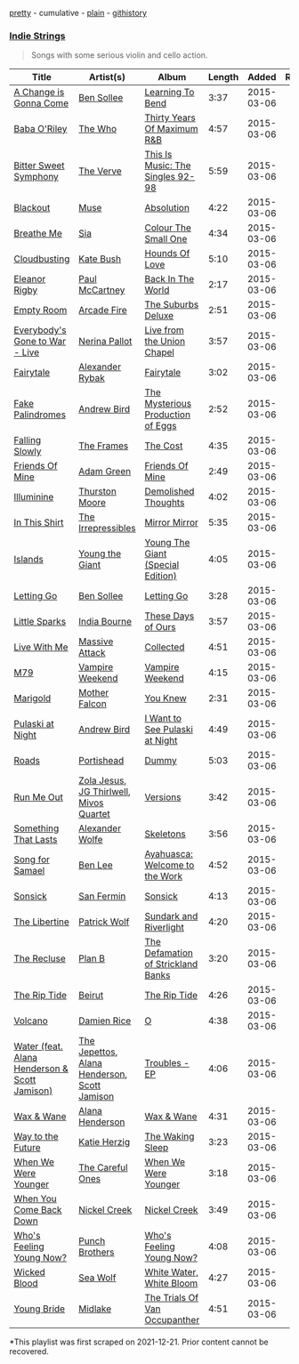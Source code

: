 [pretty](/playlists/pretty/0sDO43KAaJUWIYassTKWYf.md) - cumulative - [plain](/playlists/plain/0sDO43KAaJUWIYassTKWYf) - [githistory](https://github.githistory.xyz/mackorone/spotify-playlist-archive/blob/main/playlists/plain/0sDO43KAaJUWIYassTKWYf)

### [Indie Strings](https://open.spotify.com/playlist/65dIoabDN9AlsJyqrY8I5Q)

> Songs with some serious violin and cello action.

| Title | Artist(s) | Album | Length | Added | Removed |
|---|---|---|---|---|---|
| [A Change is Gonna Come](https://open.spotify.com/track/5ktplAwYsvhS42VqFlXmoH) | [Ben Sollee](https://open.spotify.com/artist/3Zzs4IqjV4b0yEFWqRv1si) | [Learning To Bend](https://open.spotify.com/album/2Knko9tmHYOxzTu2Sri5vU) | 3:37 | 2015-03-06 |  |
| [Baba O'Riley](https://open.spotify.com/track/66MTlHwUl24CzwRnx8nh7S) | [The Who](https://open.spotify.com/artist/67ea9eGLXYMsO2eYQRui3w) | [Thirty Years Of Maximum R&B](https://open.spotify.com/album/3D5xXMfh66QokKk4uZaiOU) | 4:57 | 2015-03-06 |  |
| [Bitter Sweet Symphony](https://open.spotify.com/track/1WYEDcS7WGjv0rG7rmMX3o) | [The Verve](https://open.spotify.com/artist/2cGwlqi3k18jFpUyTrsR84) | [This Is Music: The Singles 92\-98](https://open.spotify.com/album/0pygZ3lfsCkG1WmnWWq6a1) | 5:59 | 2015-03-06 |  |
| [Blackout](https://open.spotify.com/track/2nTgdpxwpXTk5x1c9yaO3W) | [Muse](https://open.spotify.com/artist/12Chz98pHFMPJEknJQMWvI) | [Absolution](https://open.spotify.com/album/0HcHPBu9aaF1MxOiZmUQTl) | 4:22 | 2015-03-06 |  |
| [Breathe Me](https://open.spotify.com/track/6hrgeEo1WQOHVeF8QMv68S) | [Sia](https://open.spotify.com/artist/5WUlDfRSoLAfcVSX1WnrxN) | [Colour The Small One](https://open.spotify.com/album/6uVUKJgirfLpW20hCk9cwb) | 4:34 | 2015-03-06 |  |
| [Cloudbusting](https://open.spotify.com/track/5atQ2haKP5LT65WM0KUts3) | [Kate Bush](https://open.spotify.com/artist/1aSxMhuvixZ8h9dK9jIDwL) | [Hounds Of Love](https://open.spotify.com/album/5BWl0bB1q0TqyFmkBEupZy) | 5:10 | 2015-03-06 |  |
| [Eleanor Rigby](https://open.spotify.com/track/0ytDExf5mIdlwLp40noSJ6) | [Paul McCartney](https://open.spotify.com/artist/4STHEaNw4mPZ2tzheohgXB) | [Back In The World](https://open.spotify.com/album/2rrxATdBTvNt2i9lJo68qU) | 2:17 | 2015-03-06 |  |
| [Empty Room](https://open.spotify.com/track/44o54N8hO71lPK8vUYsCMQ) | [Arcade Fire](https://open.spotify.com/artist/3kjuyTCjPG1WMFCiyc5IuB) | [The Suburbs Deluxe](https://open.spotify.com/album/76Rnn8D33IjnJxv4hQdmRX) | 2:51 | 2015-03-06 |  |
| [Everybody's Gone to War \- Live](https://open.spotify.com/track/39th0VayH8fmnAoZjEXFRx) | [Nerina Pallot](https://open.spotify.com/artist/4aFx7q4WkiTWPLJNW5mkKK) | [Live from the Union Chapel](https://open.spotify.com/album/2eBlvm7o5iDWxFcWwTgCG7) | 3:57 | 2015-03-06 |  |
| [Fairytale](https://open.spotify.com/track/37lYrZzmbRiEySPGkiGjXA) | [Alexander Rybak](https://open.spotify.com/artist/3LLNDXrxL4uxXtnUJS5XWM) | [Fairytale](https://open.spotify.com/album/4SpIN9uoCm4Hx66iOhP3Vg) | 3:02 | 2015-03-06 |  |
| [Fake Palindromes](https://open.spotify.com/track/4c2LVTyU1XIfwNJHPVfvCM) | [Andrew Bird](https://open.spotify.com/artist/4uSftVc3FPWe6RJuMZNEe9) | [The Mysterious Production of Eggs](https://open.spotify.com/album/4BIN8LmF8yBg1WMaFacAnN) | 2:52 | 2015-03-06 |  |
| [Falling Slowly](https://open.spotify.com/track/3y3pP3eHoAKIAY0e48rfQB) | [The Frames](https://open.spotify.com/artist/6lyku6lhbB3tLc3Dghs5CM) | [The Cost](https://open.spotify.com/album/49X4oEWbrMtwtNEUCW74kW) | 4:35 | 2015-03-06 |  |
| [Friends Of Mine](https://open.spotify.com/track/1qrAsSNDhrpFJCnvzYWnF1) | [Adam Green](https://open.spotify.com/artist/3RyJG8xp58XSmsiuIySzUj) | [Friends Of Mine](https://open.spotify.com/album/2Jk2voBW8SEBGofebPuwNf) | 2:49 | 2015-03-06 |  |
| [Illuminine](https://open.spotify.com/track/4P9ZDAgFk4FBi2B6hYtJ7O) | [Thurston Moore](https://open.spotify.com/artist/1J4ACYB6yMqd79q3rjskqs) | [Demolished Thoughts](https://open.spotify.com/album/6hUTxk6xY5Rnay3FcSaAL9) | 4:02 | 2015-03-06 |  |
| [In This Shirt](https://open.spotify.com/track/4rP4BdzTLVFZZAUCkHhGYs) | [The Irrepressibles](https://open.spotify.com/artist/1v5bOzXbhrQ57qSvRwGA6s) | [Mirror Mirror](https://open.spotify.com/album/6Omxp24ubNzrc2ffw9Pqcs) | 5:35 | 2015-03-06 |  |
| [Islands](https://open.spotify.com/track/7JtxP4YfEwrnParaSgTC3M) | [Young the Giant](https://open.spotify.com/artist/4j56EQDQu5XnL7R3E9iFJT) | [Young The Giant \(Special Edition\)](https://open.spotify.com/album/2ww7MYrkExsljnKhcINDse) | 4:05 | 2015-03-06 |  |
| [Letting Go](https://open.spotify.com/track/66lzYo4e9SyWcPx0jvISZE) | [Ben Sollee](https://open.spotify.com/artist/3Zzs4IqjV4b0yEFWqRv1si) | [Letting Go](https://open.spotify.com/album/4tlm0NZ3nsrjwVxLdqJIhz) | 3:28 | 2015-03-06 |  |
| [Little Sparks](https://open.spotify.com/track/4ODdOHBQAp5hSLONwNDxoK) | [India Bourne](https://open.spotify.com/artist/4m76hAJ7XrOP2hQ5QarlBh) | [These Days of Ours](https://open.spotify.com/album/4dufT1OkwDgkMG2NF7eWgq) | 3:57 | 2015-03-06 |  |
| [Live With Me](https://open.spotify.com/track/6xK8IduLzbk1IQ9ROQ96Sn) | [Massive Attack](https://open.spotify.com/artist/6FXMGgJwohJLUSr5nVlf9X) | [Collected](https://open.spotify.com/album/1X4zW7kIY8bQHO9gDTsIVh) | 4:51 | 2015-03-06 |  |
| [M79](https://open.spotify.com/track/6L9qYgThsnIpK9CFKdZMnk) | [Vampire Weekend](https://open.spotify.com/artist/5BvJzeQpmsdsFp4HGUYUEx) | [Vampire Weekend](https://open.spotify.com/album/7JcfNKXoHSaog85a1hd4lx) | 4:15 | 2015-03-06 |  |
| [Marigold](https://open.spotify.com/track/0y5u8YRqydwjCTU7fp1z65) | [Mother Falcon](https://open.spotify.com/artist/5AcIoQwjyBFFjzxh8UAQlj) | [You Knew](https://open.spotify.com/album/6kqIWmVVmHKApfWcU1Aw15) | 2:31 | 2015-03-06 |  |
| [Pulaski at Night](https://open.spotify.com/track/1AJ6dy0kvwMqGNPAT8XlJp) | [Andrew Bird](https://open.spotify.com/artist/4uSftVc3FPWe6RJuMZNEe9) | [I Want to See Pulaski at Night](https://open.spotify.com/album/0oo6A0QEDmdQS5ihd2bKvu) | 4:49 | 2015-03-06 |  |
| [Roads](https://open.spotify.com/track/2sW8fmnISifQTRgnRrQTYW) | [Portishead](https://open.spotify.com/artist/6liAMWkVf5LH7YR9yfFy1Y) | [Dummy](https://open.spotify.com/album/3539EbNgIdEDGBKkUf4wno) | 5:03 | 2015-03-06 |  |
| [Run Me Out](https://open.spotify.com/track/7avadJFJr7Z34d6L5wY95m) | [Zola Jesus](https://open.spotify.com/artist/78OKNrjc3BvniYTqvpOp6P), [JG Thirlwell](https://open.spotify.com/artist/50ltjTwfFz7h59pSAvxJeB), [Mivos Quartet](https://open.spotify.com/artist/4K3g1qJ73PGZgIQgAcgjQj) | [Versions](https://open.spotify.com/album/0A9pNEPGVCvpdgD7zYEck1) | 3:42 | 2015-03-06 |  |
| [Something That Lasts](https://open.spotify.com/track/3eiZs0DXRNB26pmzxSyUSe) | [Alexander Wolfe](https://open.spotify.com/artist/13N2h4wklImTgtgO3JU7B0) | [Skeletons](https://open.spotify.com/album/1xCXWZj0Xl4Vy8CAgIUaG7) | 3:56 | 2015-03-06 |  |
| [Song for Samael](https://open.spotify.com/track/18fP7sSy02Nz7xLHvWKjG9) | [Ben Lee](https://open.spotify.com/artist/06y1hH4hu3rcTUXHJevPCf) | [Ayahuasca: Welcome to the Work](https://open.spotify.com/album/5eqR7JalBObPBkUvLH1Uv8) | 4:52 | 2015-03-06 |  |
| [Sonsick](https://open.spotify.com/track/7uA23t5EwHO2iHqfle7LcR) | [San Fermin](https://open.spotify.com/artist/7fSnislKgW9Mz0YIqWQmGt) | [Sonsick](https://open.spotify.com/album/5GevsXpttuSaaLOR4bmPwQ) | 4:13 | 2015-03-06 |  |
| [The Libertine](https://open.spotify.com/track/0e1YU6MxxsDRr1AvIpZnc5) | [Patrick Wolf](https://open.spotify.com/artist/6s92YZUPkTK1HL1WIGrPKE) | [Sundark and Riverlight](https://open.spotify.com/album/2flDVPf3Zo7igod40wQNlk) | 4:20 | 2015-03-06 |  |
| [The Recluse](https://open.spotify.com/track/0rFSiqXLHBQMq9UO5sy2o1) | [Plan B](https://open.spotify.com/artist/7qlh1IM1XMeQXA9ukp59au) | [The Defamation of Strickland Banks](https://open.spotify.com/album/4xRoKFEpFMkz4s7c7CcEiV) | 3:20 | 2015-03-06 |  |
| [The Rip Tide](https://open.spotify.com/track/3GR1YipRIPvsLYrUIXopfF) | [Beirut](https://open.spotify.com/artist/6pmxr66tMAePxzOLfjGNcX) | [The Rip Tide](https://open.spotify.com/album/7ri0EOAjJuuyawBbbEyU2L) | 4:26 | 2015-03-06 |  |
| [Volcano](https://open.spotify.com/track/3AkxSspcYOvhWTkaMvqyaD) | [Damien Rice](https://open.spotify.com/artist/14r9dR01KeBLFfylVSKCZQ) | [O](https://open.spotify.com/album/6aHBpqM0YAMfYxfTBjfmk1) | 4:38 | 2015-03-06 |  |
| [Water \(feat\. Alana Henderson & Scott Jamison\)](https://open.spotify.com/track/5t4B6OimTX9czpyCfKC9nw) | [The Jepettos](https://open.spotify.com/artist/35o58Gfmj3W9t641sufYep), [Alana Henderson](https://open.spotify.com/artist/6P6SqdQjXIzTWKj5QBWliY), [Scott Jamison](https://open.spotify.com/artist/1cfX8QOiAg6YXa0oOCeccY) | [Troubles \- EP](https://open.spotify.com/album/2UGCM4CakwWKCdAIFMYYqR) | 4:06 | 2015-03-06 |  |
| [Wax & Wane](https://open.spotify.com/track/35RPFHlFGdNLK0cDKA9V3V) | [Alana Henderson](https://open.spotify.com/artist/6P6SqdQjXIzTWKj5QBWliY) | [Wax & Wane](https://open.spotify.com/album/2GoRc0TJhQKgrFYnvI8yja) | 4:31 | 2015-03-06 |  |
| [Way to the Future](https://open.spotify.com/track/6lIptQq9MdahbAK4WRaZFX) | [Katie Herzig](https://open.spotify.com/artist/5jbP6txZCMe5l7QLZ1pmJ3) | [The Waking Sleep](https://open.spotify.com/album/14UqwsAW4jjXPkuY59cxzU) | 3:23 | 2015-03-06 |  |
| [When We Were Younger](https://open.spotify.com/track/4cEoZUtLtzlM0isqBZbTpr) | [The Careful Ones](https://open.spotify.com/artist/1DdAoWvETBUklcJCOISZx1) | [When We Were Younger](https://open.spotify.com/album/3MDMjBCZx9F4VET8hmX9Ua) | 3:18 | 2015-03-06 |  |
| [When You Come Back Down](https://open.spotify.com/track/1xVBmHH65VMaJP61SmOSUk) | [Nickel Creek](https://open.spotify.com/artist/3bcLBxvaI7GsBzGp3WHnwQ) | [Nickel Creek](https://open.spotify.com/album/5SGG7graQOU3OnK3cZZCNd) | 3:49 | 2015-03-06 |  |
| [Who's Feeling Young Now?](https://open.spotify.com/track/0hDkiLVNvtOw1Ljy8i7uGK) | [Punch Brothers](https://open.spotify.com/artist/4gFssfOmWNY3LfIZ3zyoy4) | [Who's Feeling Young Now?](https://open.spotify.com/album/6RknB2bw00sWWLJms0MiR3) | 4:08 | 2015-03-06 |  |
| [Wicked Blood](https://open.spotify.com/track/5wXApIznQyR3k3O1NnrPVb) | [Sea Wolf](https://open.spotify.com/artist/3ZllGjNdP5pS8UFnT5Jj2x) | [White Water, White Bloom](https://open.spotify.com/album/2n7LICrEhyodhkObgXOlw5) | 4:27 | 2015-03-06 |  |
| [Young Bride](https://open.spotify.com/track/3j7f3JsD4X5Siej1d2hAqb) | [Midlake](https://open.spotify.com/artist/4YsP5zmteLQ7etNjHAOu30) | [The Trials Of Van Occupanther](https://open.spotify.com/album/1CKaUoDbRSMRlNLjw1ipdC) | 4:51 | 2015-03-06 |  |

\*This playlist was first scraped on 2021-12-21. Prior content cannot be recovered.